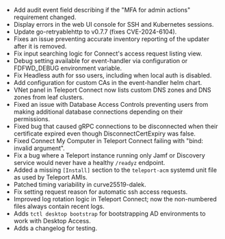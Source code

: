 * Add audit event field describing if the "MFA for admin actions" requirement changed.
* Display errors in the web UI console for SSH and Kubernetes sessions.
* Update go-retryablehttp to v0.7.7 (fixes CVE-2024-6104).
* Fixes an issue preventing accurate inventory reporting of the updater after it is removed.
* Fix input searching logic for Connect's access request listing view.
* Debug setting available for event-handler via configuration or FDFWD_DEBUG environment variable.
* Fix Headless auth for sso users, including when local auth is disabled.
* Add configuration for custom CAs in the event-handler helm chart.
* VNet panel in Teleport Connect now lists custom DNS zones and DNS zones from leaf clusters.
* Fixed an issue with Database Access Controls preventing users from making additional database connections depending on their permissions.
* Fixed bug that caused gRPC connections to be disconnected when their certificate expired even though DisconnectCertExpiry was false.
* Fixed Connect My Computer in Teleport Connect failing with "bind: invalid argument".
* Fix a bug where a Teleport instance running only Jamf or Discovery service would never have a healthy  `/readyz` endpoint.
* Added a missing `[Install]` section to the `teleport-acm` systemd unit file as used by Teleport AMIs.
* Patched timing variability in curve25519-dalek.
* Fix setting request reason for automatic ssh access requests.
* Improved log rotation logic in Teleport Connect; now the non-numbered files always contain recent logs.
* Adds `tctl desktop bootstrap` for bootstrapping AD environments to work with Desktop Access.
* Adds a changelog for testing.
